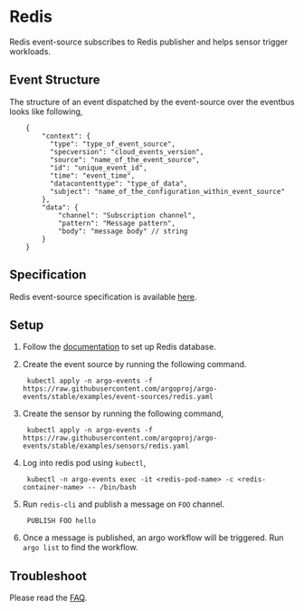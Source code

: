 # Redis

Redis event-source subscribes to Redis publisher and helps sensor trigger workloads.

## Event Structure

The structure of an event dispatched by the event-source over the eventbus looks like following,

        {
            "context": {
              "type": "type_of_event_source",
              "specversion": "cloud_events_version",
              "source": "name_of_the_event_source",
              "id": "unique_event_id",
              "time": "event_time",
              "datacontenttype": "type_of_data",
              "subject": "name_of_the_configuration_within_event_source"
            },
            "data": {
              	"channel": "Subscription channel",
              	"pattern": "Message pattern",
              	"body": "message body" // string
            }
        }

## Specification

Redis event-source specification is available [here](https://github.com/argoproj/argo-events/blob/master/api/event-source.md#argoproj.io/v1alpha1.RedisEventSource).

## Setup

1. Follow the [documentation](https://kubernetes.io/docs/tutorials/configuration/configure-redis-using-configmap/#real-world-example-configuring-redis-using-a-configmap) to set up Redis database.

1. Create the event source by running the following command.

        kubectl apply -n argo-events -f https://raw.githubusercontent.com/argoproj/argo-events/stable/examples/event-sources/redis.yaml

1. Create the sensor by running the following command,

        kubectl apply -n argo-events -f https://raw.githubusercontent.com/argoproj/argo-events/stable/examples/sensors/redis.yaml

1. Log into redis pod using `kubectl`,

        kubectl -n argo-events exec -it <redis-pod-name> -c <redis-container-name> -- /bin/bash

1. Run `redis-cli` and publish a message on `FOO` channel.

        PUBLISH FOO hello

1. Once a message is published, an argo workflow will be triggered. Run `argo list` to find the workflow. 

## Troubleshoot
Please read the [FAQ](https://argoproj.github.io/argo-events/FAQ/).
